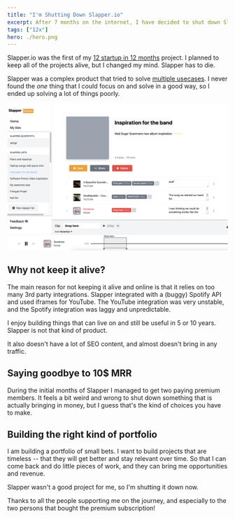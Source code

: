 ```yaml
---
title: "I'm Shutting Down Slapper.io"
excerpt: After 7 months on the internet, I have decided to shut down Slapper.io. It is not the kind of project I want to have in my portfolio.
tags: ["12x"]
hero: ./hero.png
---
```


Slapper.io was the first of my [12 startup in 12 months](/12-startups-12-months) project. I planned to keep all of the projects alive, but I changed my mind. Slapper has to die.

Slapper was a complex product that tried to solve [multiple usecases](/4-customer-segments/). I never found the *one* thing that I could focus on and solve in a good way, so I ended up solving a lot of things poorly.

![Slapper screenshot](2021-08-31-19-30-56.png)

## Why not keep it alive?

The main reason for not keeping it alive and online is that it relies on too many 3rd party integrations. Slapper integrated with a (buggy) Spotify API and used iframes for YouTube. The YouTube integration was very unstable, and the Spotify integration was laggy and unpredictable.

I enjoy building things that can live on and still be useful in 5 or 10 years. Slapper is not that kind of product.

It also doesn't have a lot of SEO content, and almost doesn't bring in any traffic.

## Saying goodbye to 10$ MRR

During the initial months of Slapper I managed to get two paying premium members. It feels a bit weird and wrong to shut down something that is actually bringing in money, but I guess that's the kind of choices you have to make.

## Building the right kind of portfolio

I am building a portfolio of small bets. I want to build projects that are timeless -- that they will get better and stay relevant over time. So that I can come back and do little pieces of work, and they can bring me opportunities and revenue.

Slapper wasn't a good project for me, so I'm shutting it down now.

Thanks to all the people supporting me on the journey, and especially to the two persons that bought the premium subscription!
